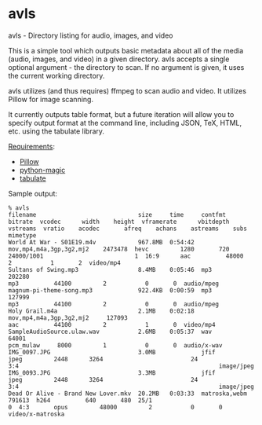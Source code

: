 # avls
avls - Directory listing for audio, images, and video

This is a simple tool which outputs basic metadata about all of the media (audio, images, and video) in a given directory. avls accepts a single optional argument - the directory to scan. If no argument is given, it uses the current working directory.

avls utilizes (and thus requires) ffmpeg to scan audio and video. It utilizes Pillow for image scanning.

It currently outputs table format, but a future iteration will allow you to specify output format at the command line, including JSON, TeX, HTML, etc. using the tabulate library.

[Requirements](https://github.com/cobaltjacket/avls/blob/master/requirements.txt):

* [Pillow](https://github.com/python-pillow/Pillow)
* [python-magic](https://github.com/ahupp/python-magic)
* [tabulate](https://pypi.org/project/tabulate/)

Sample output:

```
% avls
filename                             size     time     contfmt                    bitrate  vcodec      width    height  vframerate      vbitdepth    vstreams  vratio    acodec       afreq    achans    astreams    subs  mimetype
World At War - S01E19.m4v            967.8MB  0:54:42  mov,mp4,m4a,3gp,3g2,mj2    2473478  hevc         1280       720  24000/1001                          1  16:9      aac          48000         2           1       2  video/mp4
Sultans of Swing.mp3                 8.4MB    0:05:46  mp3                         202280                                                                                mp3          44100         2           0       0  audio/mpeg
magnum-pi-theme-song.mp3             922.4KB  0:00:59  mp3                         127999                                                                                mp3          44100         2           0       0  audio/mpeg
Holy Grail.m4a                       2.1MB    0:02:18  mov,mp4,m4a,3gp,3g2,mj2     127093                                                                                aac          44100         2           1       0  video/mp4
SampleAudioSource.ulaw.wav           2.6MB    0:05:37  wav                          64001                                                                                pcm_mulaw     8000         1           0       0  audio/x-wav
IMG_0097.JPG                         3.0MB             jfif                                jpeg         2448      3264                         24              3:4                                                         image/jpeg
IMG_0093.JPG                         3.3MB             jfif                                jpeg         2448      3264                         24              3:4                                                         image/jpeg
Dead Or Alive - Brand New Lover.mkv  20.2MB   0:03:33  matroska,webm               791613  h264          640       480  25/1                                0  4:3       opus         48000         2           0       0  video/x-matroska
```
